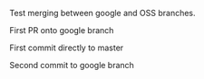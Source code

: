 Test merging between google and OSS branches.

First PR onto google branch

First commit directly to master

Second commit to google branch
